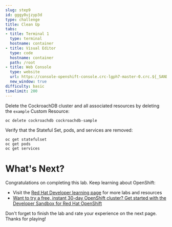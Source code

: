 ```yaml
---
slug: step9
id: gggy0ujzyp3d
type: challenge
title: Clean Up
tabs:
- title: Terminal 1
  type: terminal
  hostname: container
- title: Visual Editor
  type: code
  hostname: container
  path: /root
- title: Web Console
  type: website
  url: https://console-openshift-console.crc-lgph7-master-0.crc.${_SANDBOX_ID}.instruqt.io
  new_window: true
difficulty: basic
timelimit: 200
---
```

Delete the CockroachDB cluster and all associated resources by deleting the `example` Custom Resource:

```
oc delete cockroachdb cockroachdb-sample
```

Verify that the Stateful Set, pods, and services are removed:

```
oc get statefulset
oc get pods
oc get services
```

# What's Next?

Congratulations on completing this lab. Keep learning about OpenShift:

* Visit the [Red Hat Developer learning page](https://developers.redhat.com/learn) for more labs and resources
* [Want to try a free, instant 30-day OpenShift cluster? Get started with the Developer Sandbox for Red Hat OpenShift](https://developers.redhat.com/developer-sandbox)

Don't forget to finish the lab and rate your experience on the next page. Thanks for playing!
